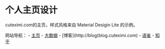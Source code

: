 # 个人主页设计

cuteximi.com的主页，样式风格来自 Material Desigin Lite 的示例。

网站导航：
	- [主页](http://cuteximi.com)
	- [大数据](https://ziyuan.cuteximi.com)
	- [博客](http://blog(blog.cuteximi.com)
	- [语雀](https://www.yuque.com/cuteximi)
	- [知乎](https://www.zhihu.com/people/cuteximi1995/activities)

<!-- ![主页](images/cuteximi01.jpg)

![主页](images/cuteximi02.jpg)

![主页](images/cuteximi03.jpg)

![主页](images/cuteximi04.jpg) -->
